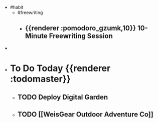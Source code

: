 - #habit
	- #freewriting
		- ## {{renderer :pomodoro_gzumk,10}} 10-Minute Freewriting Session
-
- # To Do Today {{renderer :todomaster}}
	- ## TODO Deploy Digital Garden
	- ## TODO [[WeisGear Outdoor Adventure Co]]